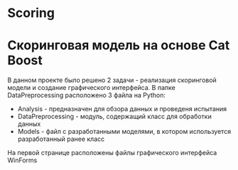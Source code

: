 # Scoring
# Скоринговая модель на основе Cat Boost

В данном проекте было решено 2 задачи - реализация скоринговой модели и создание графического интерфейса.
В папке DataPreprocessing расположено 3 файла на Python:
* Analysis - предназначен для обзора данных и проведеня испытания
* DataPreprocessing - модуль, содержащий класс для обработки данных
* Models - файл с разработанными моделями, в котором используется разработанный ранее класс

На первой странице расположены файлы графического интерфейса WinForms
